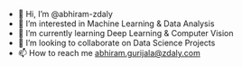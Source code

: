 - 👋 Hi, I’m @abhiram-zdaly
- 👀 I’m interested in Machine Learning & Data Analysis
- 🌱 I’m currently learning Deep Learning & Computer Vision
- 💞️ I’m looking to collaborate on Data Science Projects
- 📫 How to reach me abhiram.gurijala@zdaly.com

<!---
abhiram-zdaly/abhiram-zdaly is a ✨ special ✨ repository because its `README.md` (this file) appears on your GitHub profile.
You can click the Preview link to take a look at your changes.
--->
